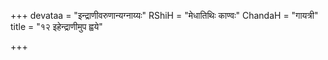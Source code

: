 +++
devataa = "इन्द्राणीवरुणान्यग्नाय्यः"
RShiH = "मेधातिथिः काण्वः"
ChandaH = "गायत्री"
title = "१२ इहेन्द्राणीमुप ह्वये"

+++
